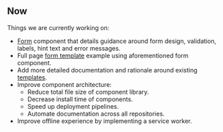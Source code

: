 ## Now

Things we are currently working on:

- [Form](https://designsystem.gov.au/components/form) component that details guidance around form design, validation, labels, hint text and error messages.
- Full page [form template](https://designsystem.gov.au/templates/form/) example using aforementioned form component.
- Add more detailed documentation and rationale around existing [templates](https://designsystem.gov.au/templates).
- Improve component architecture:
    - Reduce total file size of component library.
    - Decrease install time of components.
    - Speed up deployment pipelines.
    - Automate documentation across all repositories.
- Improve offline experience by implementing a service worker.
